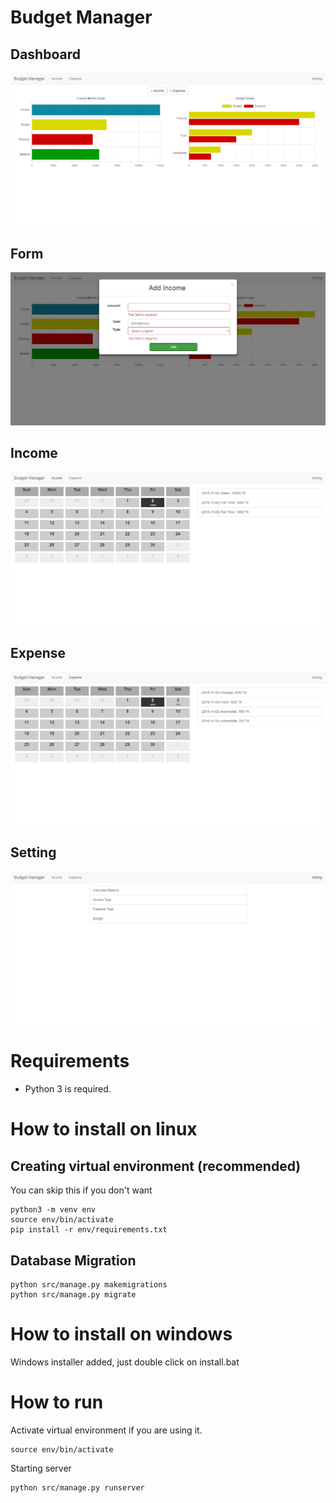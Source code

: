 # Budget Manager

## Dashboard
![Dashboard](/docs/dashboard.png?raw=true "Dashboard")

## Form
![Form](/docs/form.png?raw=true "Form")

## Income
![Income](/docs/income.png?raw=true "Income")

## Expense
![Expense](/docs/expense.png?raw=true "Expense")

## Setting
![Setting](/docs/setting.png?raw=true "Setting")

# Requirements
* Python 3 is required.

# How to install on linux
## Creating virtual environment (recommended)
You can skip this if you don't want
```
python3 -m venv env
source env/bin/activate
pip install -r env/requirements.txt
```

## Database Migration
```
python src/manage.py makemigrations
python src/manage.py migrate
```

# How to install on windows
Windows installer added, just double click on install.bat

# How to run
Activate virtual environment if you are using it.
```
source env/bin/activate
```
Starting server
```
python src/manage.py runserver
```

